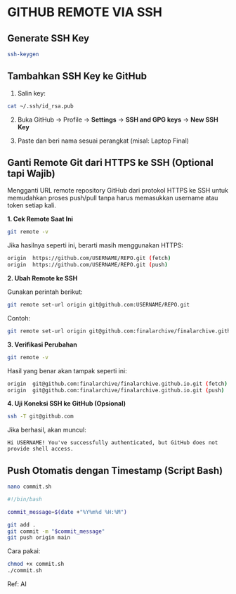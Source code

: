 # GITHUB REMOTE VIA SSH

## Generate SSH Key
```bash
ssh-keygen
```

## Tambahkan SSH Key ke GitHub
1. Salin key:

```bash
cat ~/.ssh/id_rsa.pub
```
2. Buka GitHub → Profile → **Settings** → **SSH and GPG keys** → **New SSH Key**

3. Paste dan beri nama sesuai perangkat (misal: Laptop Final)

## Ganti Remote Git dari HTTPS ke SSH (Optional tapi Wajib)
Mengganti URL remote repository GitHub dari protokol HTTPS ke SSH untuk memudahkan proses push/pull tanpa harus memasukkan username atau token setiap kali.

**1. Cek Remote Saat Ini**
```bash
git remote -v
```
Jika hasilnya seperti ini, berarti masih menggunakan HTTPS:

```bash
origin  https://github.com/USERNAME/REPO.git (fetch)
origin  https://github.com/USERNAME/REPO.git (push)
```

**2. Ubah Remote ke SSH**

Gunakan perintah berikut:

```bash
git remote set-url origin git@github.com:USERNAME/REPO.git
```
Contoh:

```bash
git remote set-url origin git@github.com:finalarchive/finalarchive.github.io.git
```

**3. Verifikasi Perubahan**
```bash
git remote -v
```
Hasil yang benar akan tampak seperti ini:

```bash
origin  git@github.com:finalarchive/finalarchive.github.io.git (fetch)
origin  git@github.com:finalarchive/finalarchive.github.io.git (push)
```

**4. Uji Koneksi SSH ke GitHub (Opsional)**
```bash
ssh -T git@github.com
```
Jika berhasil, akan muncul:

```vbnet
Hi USERNAME! You've successfully authenticated, but GitHub does not provide shell access.
```

## Push Otomatis dengan Timestamp (Script Bash)
```bash
nano commit.sh
```
```bash
#!/bin/bash

commit_message=$(date +"%Y%m%d %H:%M")

git add .
git commit -m "$commit_message"
git push origin main
```
Cara pakai:
```bash
chmod +x commit.sh
./commit.sh
```

Ref: AI
